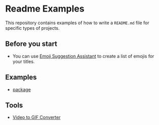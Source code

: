 # Readme Examples

This repository contains examples of how to write a `README.md` file for specific types of projects.

## Before you start

- You can use [Emoji Suggestion Assistant](https://chatgpt.com/g/g-u4xQCrnWD-emoji-suggestion-assistant) to create a list of emojis for your titles.

## Examples

- [package](./examples/package.md)

## Tools

- [Video to GIF Converter](./tools/video-to-gif-converters.md)
